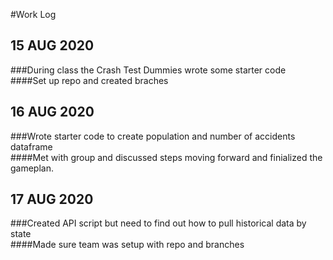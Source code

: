 #Work Log

## 15 AUG 2020

###During class the Crash Test Dummies wrote some starter code
<br />
####Set up repo and created braches

## 16 AUG 2020
###Wrote starter code to create population and number of accidents dataframe
<br />
####Met with group and discussed steps moving forward and finialized the gameplan.

## 17 AUG 2020
###Created API script but need to find out how to pull historical data by state
<br />
####Made sure team was setup with repo and branches
